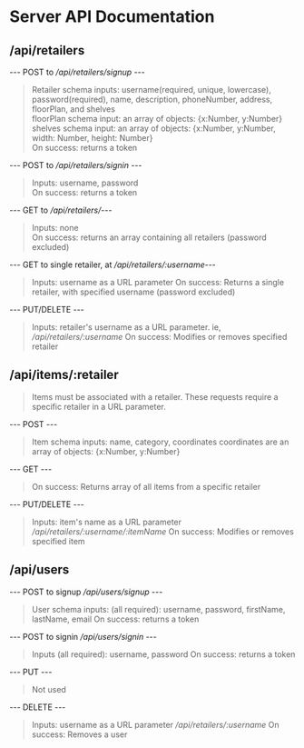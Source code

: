 # Server API Documentation #

## /api/retailers ##

---  POST to */api/retailers/signup* ---
> Retailer schema inputs: username(required, unique, lowercase), password(required), name, description, phoneNumber, address, floorPlan, and shelves  
> floorPlan schema input:  an array of objects: {x:Number, y:Number}  
> shelves schema input: an array of objects: {x:Number, y:Number, width: Number, height: Number}  
> On success: returns a token

--- POST to */api/retailers/signin* ---
> Inputs: username, password  
> On success: returns a token

--- GET to */api/retailers/*---
> Inputs: none  
> On success: returns an array containing all retailers (password excluded)

--- GET to single retailer, at */api/retailers/:username*---
> Inputs: username as a URL parameter
> On success: Returns a single retailer, with specified username (password excluded)

--- PUT/DELETE ---
> Inputs: retailer's username as a URL parameter. ie, */api/retailers/:username*
> On success: Modifies or removes specified retailer

## /api/items/:retailer ##
>Items must be associated with a retailer.
> These requests require a specific retailer in a URL parameter.

---  POST ---
> Item schema inputs: name, category, coordinates
> coordinates are an array of objects: {x:Number, y:Number}

--- GET ---
> On success: Returns array of all items from a specific retailer

--- PUT/DELETE ---
> Inputs: item's name as a URL parameter */api/retailers/:username/:itemName*
> On success: Modifies or removes specified item

## /api/users ##

--- POST to signup */api/users/signup* ---
> User schema inputs: (all required): username, password, firstName, lastName, email
> On success: returns a token

--- POST to signin */api/users/signin* ---
> Inputs (all required): username, password
> On success: returns a token

--- PUT ---
> Not used

--- DELETE ---
> Inputs: username as a URL parameter */api/retailers/:username*
> On success: Removes a user
